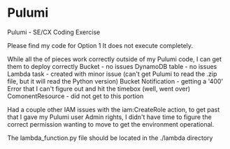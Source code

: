 # Pulumi
Pulumi - SE/CX Coding Exercise

Please find my code for Option 1
It does not execute completely.

While all the of pieces work correctly outside of my Pulumi code, I can get them to deploy correctly
Bucket - no issues
DynamoDB table - no issues
Lambda task - created with minor issue  (can't get Pulumi to read the .zip file, but it will read the Python version)
Bucket Notification - getting a '400' Error that I can't figure out and hit the timebox (well, went over)
ComonentResource - did not get to this portion

Had a couple other IAM issues with the iam:CreateRole action, to get past that I gave my Pulumi user Admin rights, I didn't have time to figure the correct permission
wanting to move to get the environment operational.

The lambda_function.py file should be located in the ./lambda directory
